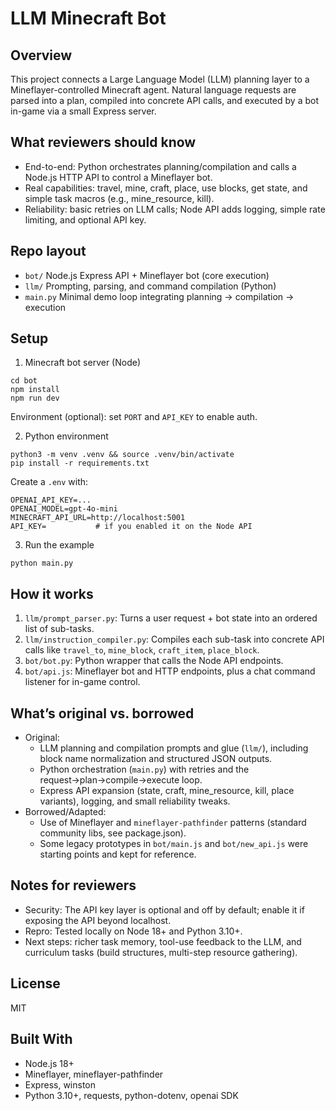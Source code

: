 LLM Minecraft Bot
=================

Overview
--------

This project connects a Large Language Model (LLM) planning layer to a Mineflayer-controlled Minecraft agent. Natural language requests are parsed into a plan, compiled into concrete API calls, and executed by a bot in-game via a small Express server.

What reviewers should know
--------------------------

- End-to-end: Python orchestrates planning/compilation and calls a Node.js HTTP API to control a Mineflayer bot.
- Real capabilities: travel, mine, craft, place, use blocks, get state, and simple task macros (e.g., mine_resource, kill).
- Reliability: basic retries on LLM calls; Node API adds logging, simple rate limiting, and optional API key.

Repo layout
-----------

- `bot/` Node.js Express API + Mineflayer bot (core execution)
- `llm/` Prompting, parsing, and command compilation (Python)
- `main.py` Minimal demo loop integrating planning → compilation → execution

Setup
-----

1) Minecraft bot server (Node)

```
cd bot
npm install
npm run dev
```

Environment (optional): set `PORT` and `API_KEY` to enable auth.

2) Python environment

```
python3 -m venv .venv && source .venv/bin/activate
pip install -r requirements.txt
```

Create a `.env` with:

```
OPENAI_API_KEY=...
OPENAI_MODEL=gpt-4o-mini
MINECRAFT_API_URL=http://localhost:5001
API_KEY=           # if you enabled it on the Node API
```

3) Run the example

```
python main.py
```

How it works
------------

1. `llm/prompt_parser.py`: Turns a user request + bot state into an ordered list of sub-tasks.
2. `llm/instruction_compiler.py`: Compiles each sub-task into concrete API calls like `travel_to`, `mine_block`, `craft_item`, `place_block`.
3. `bot/bot.py`: Python wrapper that calls the Node API endpoints.
4. `bot/api.js`: Mineflayer bot and HTTP endpoints, plus a chat command listener for in-game control.

What’s original vs. borrowed
----------------------------

- Original:
  - LLM planning and compilation prompts and glue (`llm/`), including block name normalization and structured JSON outputs.
  - Python orchestration (`main.py`) with retries and the request→plan→compile→execute loop.
  - Express API expansion (state, craft, mine_resource, kill, place variants), logging, and small reliability tweaks.
- Borrowed/Adapted:
  - Use of Mineflayer and `mineflayer-pathfinder` patterns (standard community libs, see package.json).
  - Some legacy prototypes in `bot/main.js` and `bot/new_api.js` were starting points and kept for reference.

Notes for reviewers
-------------------

- Security: The API key layer is optional and off by default; enable it if exposing the API beyond localhost.
- Repro: Tested locally on Node 18+ and Python 3.10+.
- Next steps: richer task memory, tool-use feedback to the LLM, and curriculum tasks (build structures, multi-step resource gathering).

License
-------

MIT

Built With
----------

- Node.js 18+
- Mineflayer, mineflayer-pathfinder
- Express, winston
- Python 3.10+, requests, python-dotenv, openai SDK


